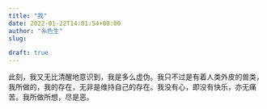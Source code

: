 ```yaml
---
title: "我"
date: 2022-01-22T14:01:54+08:00
author: "糸色生"
slug: 

draft: true
---
```


此刻，我又无比清醒地意识到，我是多么虚伪。我只不过是有着人类外皮的兽类，我所做的，我的存在，无非是维持自己的存在。我没有心，即没有快乐，亦无痛苦。我所做所想，尽是恶。